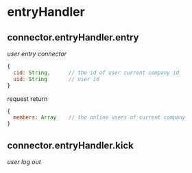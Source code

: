 # entryHandler

## connector.entryHandler.entry
*user entry connector*
```javascript
{
  cid: String,      // the id of user current company id
  uid: String       // user id
}
```
request return
```javascript
{
  members: Array    // the online users of current company
}
```

## connector.entryHandler.kick
*user log out*